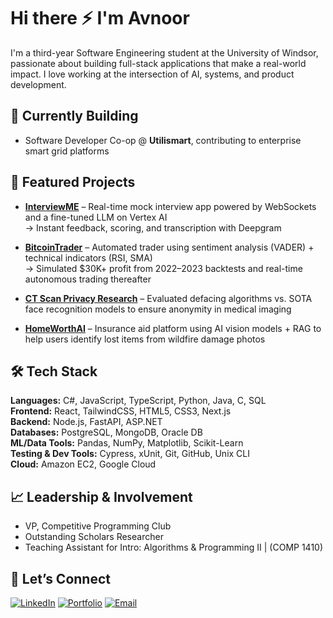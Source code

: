 # Hi there ⚡ I'm Avnoor

I'm a third-year Software Engineering student at the University of Windsor, passionate about building full-stack applications that make a real-world impact. I love working at the intersection of AI, systems, and product development.

## 🔧 Currently Building
- Software Developer Co-op @ **Utilismart**, contributing to enterprise smart grid platforms

## 🚀 Featured Projects

- [**InterviewME**](https://github.com/avnoor-ludhar/interview.me) – Real-time mock interview app powered by WebSockets and a fine-tuned LLM on Vertex AI  
  → Instant feedback, scoring, and transcription with Deepgram

- [**BitcoinTrader**](https://github.com/avnoor-ludhar/BitcoinTrader) – Automated trader using sentiment analysis (VADER) + technical indicators (RSI, SMA)  
  → Simulated $30K+ profit from 2022–2023 backtests and real-time autonomous trading thereafter
- [**CT Scan Privacy Research**](https://github.com/avnoor-ludhar/GlendorInternship_Summer2024) – Evaluated defacing algorithms vs. SOTA face recognition models to ensure anonymity in medical imaging
- [**HomeWorthAI**](https://github.com/wahamiyousef/HomeWorthAI) – Insurance aid platform using AI vision models + RAG to help users identify lost items from wildfire damage photos

## 🛠 Tech Stack

**Languages:** C#, JavaScript, TypeScript, Python, Java, C, SQL  
**Frontend:** React, TailwindCSS, HTML5, CSS3, Next.js  
**Backend:** Node.js, FastAPI, ASP.NET  
**Databases:** PostgreSQL, MongoDB, Oracle DB  
**ML/Data Tools:** Pandas, NumPy, Matplotlib, Scikit-Learn  
**Testing & Dev Tools:** Cypress, xUnit, Git, GitHub, Unix CLI  
**Cloud:** Amazon EC2, Google Cloud

## 📈 Leadership & Involvement
- VP, Competitive Programming Club  
- Outstanding Scholars Researcher  
- Teaching Assistant for Intro: Algorithms & Programming II | (COMP 1410)

## 🤝 Let’s Connect

[![LinkedIn](https://img.shields.io/badge/LinkedIn-Connect-blue?logo=linkedin)](https://www.linkedin.com/in/avnoor-ludhar-2028012a1/)   [![Portfolio](https://img.shields.io/badge/Website-Portfolio-black)](https://avnoorludhar.com/)   [![Email](https://img.shields.io/badge/Email-Contact-red)](mailto:ludhar1@uwindsor.ca)

